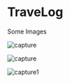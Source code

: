 # TraveLog

Some Images

![capture](https://user-images.githubusercontent.com/21118650/48256204-b7eb1480-e430-11e8-8d17-751fea8e7f79.PNG)

![capture](https://user-images.githubusercontent.com/21118650/48255968-04822000-e430-11e8-9850-0ce6a4d80626.PNG)

![capture1](https://user-images.githubusercontent.com/21118650/48256079-5cb92200-e430-11e8-8dcc-d165592f20b4.PNG)
